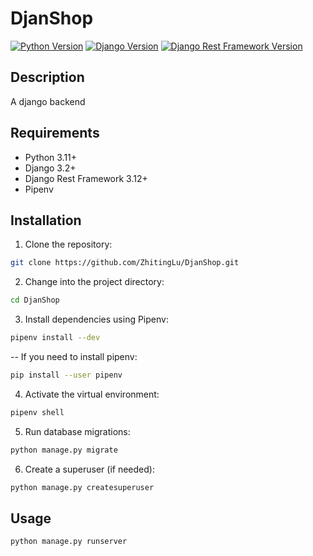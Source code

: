 # DjanShop

[![Python Version](https://img.shields.io/badge/Python-3.11.4-blue.svg)](https://www.python.org/downloads/release/python-3114/)
[![Django Version](https://img.shields.io/badge/Django-3.2+-green.svg)](https://www.djangoproject.com/)
[![Django Rest Framework Version](https://img.shields.io/badge/Django%20Rest%20Framework-3.12+-red.svg)](https://www.django-rest-framework.org/)

## Description
A django backend 

## Requirements

- Python 3.11+
- Django 3.2+
- Django Rest Framework 3.12+
- Pipenv

## Installation

1. Clone the repository:

```bash
git clone https://github.com/ZhitingLu/DjanShop.git
```

2. Change into the project directory:

```bash
cd DjanShop
```

3. Install dependencies using Pipenv:

```bash
pipenv install --dev
```

-- If you need to install pipenv:
  ```bash
pip install --user pipenv
  ```

4. Activate the virtual environment:

```bash
pipenv shell
```

5. Run database migrations:

```bash
python manage.py migrate
```

6. Create a superuser (if needed):

```bash
python manage.py createsuperuser
```

## Usage

```bash
python manage.py runserver
```
